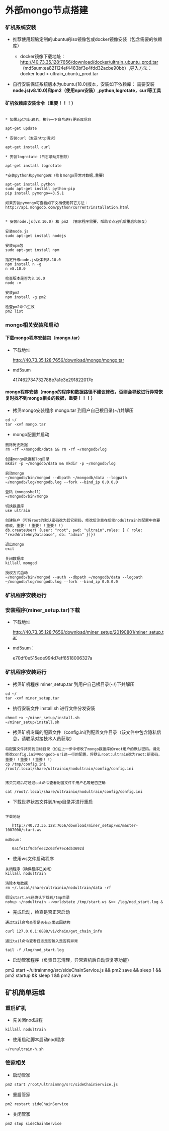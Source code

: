 # 外部mongo节点搭建


### 矿机系统安装

* 推荐使用超脑定制的ubuntu的iso镜像包或docker镜像安装（包含需要的依赖库）

    * docker镜像下载地址：http://40.73.35.128:7656/download/docker/ultrain_ubuntu_prod.tar
    （md5sum:ea821124ef4483bf3e4fdd32acbe90bb）,导入方法：docker load < ultrain_ubuntu_prod.tar

* 自行安装保证系统版本为ubuntu(18.0)版本，安装如下依赖库： 需要安装**node.js(v8.10.0)和pm2（使用npm安装）,python,logrotate，curl等工具**

#### 矿机依赖库安装命令（重要！！！）

```text

* 如果apt包比较老，执行一下命令进行更新库信息

apt-get update

* 安装curl（发送http请求）

apt-get install curl

* 安装logrotate（日志滚动并删除）

apt-get install logrotate

*安装python和pymongo库（修复mongo异常时数据,重要）

apt-get install python
sudo apt-get install python-pip
pip install pymongo==3.5.1

如果安装pymongo可查看如下文档使用其它方法： http://api.mongodb.com/python/current/installation.html


* 安装node.js(v8.10.0) 和 pm2 （管家程序需要，帮助节点宕机后重启和恢复）

安装node.js
sudo apt-get install nodejs

安装npm包
sudo apt-get install npm

指定升级node.js版本到8.10.0
npm install n -g
n v8.10.0

检查版本是否为8.10.0
node -v

安装pm2
npm install -g pm2

检查pm2命令生效
pm2 list
```

### mongo相关安装和启动

#### 下载mongo程序安装包（mongo.tar）

* 下载地址

   http://40.73.35.128:7656/download/mongo/mongo.tar

* md5sum

    417462734732788e7a1e3e291822017e

#### mongo程序安装（mongo的程序和数据路径不建议修改，否则会导致进行异常恢复时找不到mongo相关的数据，重要！！！）

* 拷贝mongo安装程序 mongo.tar 到用户自己根目录(~/)并解压
```text
cd ~/
tar -xvf mongo.tar
```

* mongo配置并启动
```text
删除历史数据
rm -rf ~/mongodb/data && rm -rf ~/mongodb/log

创建mongo数据和log目录
mkdir -p ~/mongodb/data && mkdir -p ~/mongodb/log

启动mongo
~/mongodb/bin/mongod --dbpath ~/mongodb/data --logpath ~/mongodb/log/mongodb.log --fork --bind_ip 0.0.0.0

登陆（mongoshell）
~/mongodb/bin/mongo

切换数据库
use ultrain

创建账户（可将root的默认密码改为其它密码，修改后注意在后续nodultrain的配置中也要修改，重要！！重要！！重要！！）
db.createUser( {user: "root", pwd: "ultrain",roles: [ { role: "readWriteAnyDatabase", db: "admin" }]})

退出mongo
exit

关闭数据库
killall mongod

授权方式启动
~/mongodb/bin/mongod --auth --dbpath ~/mongodb/data --logpath ~/mongodb/log/mongodb.log --fork --bind_ip 0.0.0.0
```

### 矿机程序安装运行

### 安装程序(miner_setup.tar)下载

* 下载地址
    
    http://40.73.35.128:7656/download/miner_setup/20190801/miner_setup.tar
    
* md5sum： 

    e70df0e515ede994d7eff8518006327a


### 矿机程序安装运行
* 拷贝矿机程序 miner_setup.tar 到用户自己根目录(~/)下并解压
```text
cd ~/
tar -xvf miner_setup.tar
```
* 执行安装文件 install.sh 进行文件分发安装
```text
chmod +x ~/miner_setup/install.sh
~/miner_setup/install.sh
```

* 拷贝矿机专属的配置文件（config.ini)到配置文件目录（该文件中包含隐私信息，请联系对接技术人员获取）

```text
将配置文件拷贝到目标目录（如在上一步中修改了mongo数据库的root用户的默认密码，请先修改config.ini中mongodb-uri这一行的配置，将默认root:ultrain改为root:新密码，重要！！重要！！重要！！）
cp /tmp/config.ini /root/.local/share/ultrainio/nodultrain/config/config.ini


拷贝完成后可通过cat命令查看配置文件中用户名等是否正确

cat /root/.local/share/ultrainio/nodultrain/config/config.ini
```

* 下载世界状态文件到/tmp目录并进行重启


```text

下载地址
    
   http://40.73.35.128:7656/download/miner_setup/ws/master-1007000/start.ws
    
md5sum： 

   0a1fe11f9d5feec2c63fe7ec4d53692d
```


* 使用ws文件启动程序

```text
关闭程序（确保程序已关闭）
killall nodultrain

清除本地数据
rm ~/.local/share/ultrainio/nodultrain/data -rf

假设start.ws已确认下载到/tmp目录
nohup ~/nodultrain --worldstate /tmp/start.ws &>> /log/nod_start.log &

```
    
* 完成启动，检查是否正常启动 

```text
通过tail命令查看是否有正常返回结构

curl 127.0.0.1:8888/v1/chain/get_chain_info

通过tail命令查看日志是否输入是否有异常

tail -f /log/nod_start.log
```

* 启动管家程序（负责日志清理，异常宕机后自动恢复等功能）

pm2 start ~/ultrainmng/src/sideChainService.js && pm2 save && sleep 1 && pm2 startup && sleep 1 && pm2 save 


## 矿机简单运维

### 重启矿机

* 先关闭nod进程
```text
killall nodultrain
```

* 使用启动脚本启动nod程序
```text
~/runultrain-h.sh
```

### 管家相关

* 启动管家

```text
pm2 start /root/ultrainmng/src/sideChainService.js
```

* 重启管家
```text
pm2 restart sideChainService
```

* 关闭管家
```text
pm2 stop sideChainService
```


    
    
    



